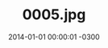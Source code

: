 ---
layout: post
title: "0005.jpg"
date: 2014-01-01 00:00:01 -0300
categories: politica
tags:
- educacao
- educação
image: 
  thumbnail: assets/images/0005.jpg
---